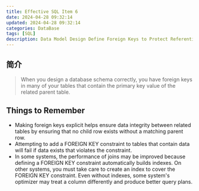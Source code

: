 ```yaml
---
title: Effective SQL Item 6
date: 2024-04-28 09:32:14
updated: 2024-04-28 09:32:14
categories: DataBase
tags: [SQL]
description: Data Model Design Define Foreign Keys to Protect Referential Integrity
---
```


## 简介
>When you design a database schema correctly, you have foreign keys in many of your tables that contain the primary key value of the related parent table.

## Things to Remember
- Making foreign keys explicit helps ensure data integrity between related tables by ensuring that no child row exists without a matching parent row.
- Attempting to add a FOREIGN KEY constraint to tables that contain data will fail if data exists that violates the constraint.
- In some systems, the performance of joins may be improved because defining a FOREIGN KEY constraint automatically builds indexes. On other systems, you must take care to create an index to cover the FOREIGN KEY constraint. Even without indexes, some system's optimizer may treat a column differently and produce better query plans.
